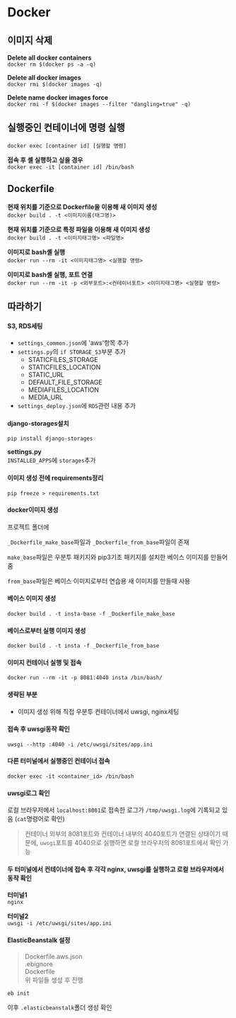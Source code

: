 # Docker

## 이미지 삭제

**Delete all docker containers**  
`docker rm $(docker ps -a -q)`

**Delete all docker images**  
`docker rmi $(docker images -q)`

**Delete <none>name docker images force**  
`docker rmi -f $(docker images --filter "dangling=true" -q)`


## 실행중인 컨테이너에 명령 실행

`docker exec [container id] [실행할 명령]`

**접속 후 셸 실행하고 싶을 경우**  
`docker exec -it [container id] /bin/bash`

## Dockerfile

**현재 위치를 기준으로 Dockerfile을 이용해 새 이미지 생성**  
`docker build . -t <이미지이름(태그명)>`

**현재 위치를 기준으로 특정 파일을 이용해 새 이미지 생성**  
`docker build . -t <이미지태그명> <파일명>`

**이미지로 bash셸 실행**  
`docker run --rm -it <이미지태그명> <실행할 명령>`

**이미지로 bash셸 실행, 포트 연결**  
`docker run --rm -it -p <외부포트>:<컨테이너포트> <이미지태그명> <실행할 명령>`


## 따라하기

#### S3, RDS세팅

- `settings_common.json`에 'aws'항목 추가
- `settings.py`의 `if STORAGE_S3`부분 추가
	- STATICFILES_STORAGE
	- STATICFILES_LOCATION
	- STATIC_URL
	- DEFAULT_FILE_STORAGE
	- MEDIAFILES_LOCATION
	- MEDIA_URL
- `settings_deploy.json`에 `RDS`관련 내용 추가

#### django-storages설치

`pip install django-storages`

**settings.py**  
`INSTALLED_APPS`에 `storages`추가

#### 이미지 생성 전에 requirements정리

`pip freeze > requirements.txt`

#### docker이미지 생성

프로젝트 폴더에 

`_Dockerfile_make_base`파일과 `_Dockerfile_from_base`파일이 존재

`make_base`파일은 우분투 패키지와 pip3기초 패키지를 설치한 베이스 이미지를 만들어줌

`from_base`파일은 베이스 이미지로부터 연습용 새 이미지를 만들때 사용

#### 베이스 이미지 생성

```
docker build . -t insta-base -f _Dockerfile_make_base
```

#### 베이스로부터 실행 이미지 생성

```
docker build . -t insta -f _Dockerfile_from_base
```

#### 이미지 컨테이너 실행 및 접속

```
docker run --rm -it -p 8081:4040 insta /bin/bash/
```

#### 생략된 부분

- 이미지 생성 위해 직접 우분투 컨테이너에서 uwsgi, nginx세팅

#### 접속 후 uwsgi동작 확인

```
uwsgi --http :4040 -i /etc/uwsgi/sites/app.ini
```

#### 다른 터미널에서 실행중인 컨테이너 접속

```
docker exec -it <container_id> /bin/bash
```

#### uwsgi로그 확인

로컬 브라우저에서 `localhost:8081`로 접속한 로그가 `/tmp/uwsgi.log`에 기록되고 있음 (`cat`명령어로 확인)

> 컨테이너 외부의 8081포트와 컨테이너 내부의 4040포트가 연결된 상태이기 때문에, `uwsgi`포트를 4040으로 실행하면 로컬 브라우저의 8081포트에서 확인 가능

#### 두 터미널에서 컨테이너에 접속 후 각각 nginx, uwsgi를 실행하고 로컬 브라우저에서 동작 확인

**터미널1**  
`nginx`

**터미널2**  
`uwsgi -i /etc/uwsgi/sites/app.ini`

#### ElasticBeanstalk 설정

> Dockerfile.aws.json  
> .ebignore  
> Dockerfile  
>  위 파일들 생성 후 진행

```
eb init
```

이후 `.elasticbeanstalk`폴더 생성 확인



